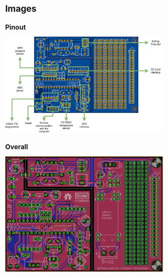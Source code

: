 # Images

## Pinout

![2D Render](https://raw.githubusercontent.com/mc-ireiser/termoDaQ/master/IMG/Pinout.png)

## Overall

![2D Render](https://raw.githubusercontent.com/mc-ireiser/termoDaQ/master/IMG/Overall.png)
